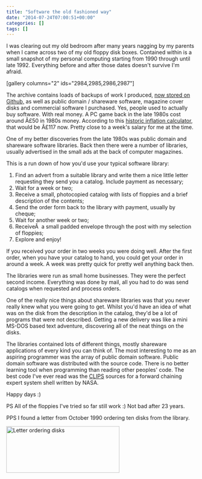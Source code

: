 ```yaml
---
title: "Software the old fashioned way"
date: "2014-07-24T07:00:51+00:00"
categories: []
tags: []
---
```


I was clearing out my old bedroom after many years nagging by my parents when I came across two of my old floppy disk boxes. Contained within is a small snapshot of my personal computing starting from 1990 through until late 1992. Everything before and after those dates doesn't survive I'm afraid.

[gallery columns="2" ids="2984,2985,2986,2987"]

The archive contains loads of backups of work I produced, <a href="https://github.com/digitalbricklayer">now stored on Github,</a> as well as public domain / shareware software, magazine cover disks and commercial software I purchased. Yes, people used to actually buy software. With real money. A PC game back in the late 1980s cost around Â£50 in 1980s money. According to this <a href="http://www.thisismoney.co.uk/money/bills/article-1633409/Historic-inflation-calculator-value-money-changed-1900.html">historic inflation calculator</a>, that would be Â£117 now. Pretty close to a week's salary for me at the time.

One of my better discoveries from the late 1980s was public domain and shareware software libraries. Back then there were a number of libraries, usually advertised in the small ads at the back of computer magazines.

This is a run down of how you'd use your typical software library:
<ol>
 	<li>Find an advert from a suitable library and write them a nice little letter requesting they send you a catalog. Include payment as necessary;</li>
 	<li>Wait for a week or two;</li>
 	<li>Receive a small, photocopied catalog with lists of floppies and a brief description of the contents;</li>
 	<li>Send the order form back to the library with payment, usually by cheque;</li>
 	<li>Wait for another week or two;</li>
 	<li>ReceiveÂ  a small padded envelope through the post with my selection of floppies;</li>
 	<li>Explore and enjoy!</li>
</ol>
If you received your order in two weeks you were doing well. After the first order, when you have your catalog to hand, you could get your order in around a week. A week was pretty quick for pretty well anything back then.

The libraries were run as small home businesses. They were the perfect second income. Everything was done by mail, all you had to do was send catalogs when requested and process orders.

One of the really nice things about shareware libraries was that you never really knew what you were going to get. Whilst you'd have an idea of what was on the disk from the description in the catalog, they'd be a lot of programs that were not described. Getting a new delivery was like a mini MS-DOS based text adventure, discovering all of the neat things on the disks.

The libraries contained lots of different things, mostly shareware applications of every kind you can think of. The most interesting to me as an aspiring programmer was the array of public domain software. Public domain software was distributed with the source code. There is no better learning tool when programming than reading other peoples' code. The best code I've ever read was the <a href="http://en.wikipedia.org/wiki/CLIPS">CLIPS</a> sources for a forward chaining expert system shell written by NASA.

Happy days :)

PS All of the floppies I've tried so far still work :) Not bad after 23 years.

PPS I found a letter from October 1990 ordering ten disks from the library.

<a href="http://techteapot.com/wp-content/uploads/2014/07/pdsl-letter.png"><img class="aligncenter wp-image-2995 size-medium" src="http://techteapot.com/wp-content/uploads/2014/07/pdsl-letter-300x123.png" alt="Letter ordering disks" width="300" height="123" /></a>

&nbsp;
